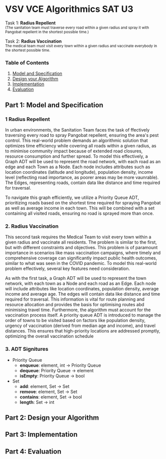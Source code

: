 # VSV VCE Algorithmics SAT U3 #
Task 1: **Radius Repellent**  
<sub>(The sanitation team must traverse every road within a given radius and spray it with Pangobat repellent in the shortest possible time.)</sub>  
  
Task 2: **Radius Vaccination**  
<sub>The medical team must visit every town within a given radius and vaccinate everybody in the shortest possible time.</sub>  

### Table of Contents ###
1. [Model and Specification](#part-1-model-and-specification)
2. [Design your Algorithm](#part-2-design-your-algorithm)
3. [Implementation](#part-3-implementation)
4. [Evaluation](#part-4-evaluation)

## Part 1: **Model and Specification** ##
### 1 Radius Repellent ###
In urban environments, the Sanitation Team faces the task of ffectively traversing every road to spray Pangobat repellent, ensuring the area's pest control. This real-world problem demands an algorithmic solution that optimizes time efficiency while covering all roads within a given radius, as to minimise community impact because of extended road closures, resource consumption and further spread. To model this effectively, a Graph ADT will be used to represent the road network, with each road as an edge and each Town as a Node. Each node includes attributes such as location coordinates (latitude and longitude), population density, income level (reflecting road importance, as poorer areas may be more vaunrable). The Edges, representing roads, contain data like distance and time required for traversal.

To navigate this graph efficiently, we utilize a Priority Queue ADT, prioritizing roads based on the shortest time required for spraying Pangobat as well as average income in each town. This will be combined with a set containing all visited roads, ensuring no road is sprayed more than once.


### 2. Radius Vaccination ### 
This second task requires the Medical Team to visit every town within a given radius and vaccinate all residents. The problem is similar to the first, but with different constraints and objectives. This problem is of paramount importance in scenarios like mass vaccination campaigns, where timely and comprehensive coverage can significantly impact public health outcomes, similar to what was seen in the COVID pandemic. To model this real-world problem effectively, several key features need consideration.

As with the first task, a Graph ADT will be used to represent the town network, with each town as a Node and each road as an Edge. Each node will include attributes like location coordinates, population density, average income and average age. The edges will contain data like distance and time required for traversal. This information is vital for route planning and resource allocation and provides the basis for optimising routes abd minimising travel time. Furthermore, the algorithm must account for the vaccination process itself. A priority queue ADT is introduced to manage the order of towns to be visited based on factors like population density, urgency of vaccination (derived from median age and income), and travel distances. This ensures that high-priority locations are addressed promptly, optimizing the overall vaccination schedule

### 3. ADT Signitures ###
- Priority Queue
    - **enqueue**: element, int -> Priority Queue
    - **dequeue**: Priority Queue -> element
    - **isEmpty**: Priority Queue -> bool
- Set
    - **add**: element, Set -> Set
    - **remove**: element, Set -> Set
    - **contains**: element, Set -> bool
    - **length**: Set -> int

## Part 2: **Design your Algorithm** ##

## Part 3: **Implementation** ##

## Part 4: **Evaluation** ##
